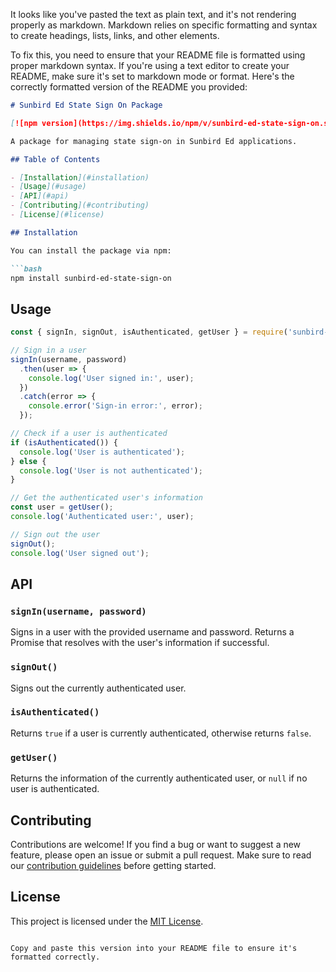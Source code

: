 It looks like you've pasted the text as plain text, and it's not rendering properly as markdown. Markdown relies on specific formatting and syntax to create headings, lists, links, and other elements.

To fix this, you need to ensure that your README file is formatted using proper markdown syntax. If you're using a text editor to create your README, make sure it's set to markdown mode or format. Here's the correctly formatted version of the README you provided:

```markdown
# Sunbird Ed State Sign On Package

[![npm version](https://img.shields.io/npm/v/sunbird-ed-state-sign-on.svg)](https://www.npmjs.com/package/sunbird-ed-state-sign-on)

A package for managing state sign-on in Sunbird Ed applications.

## Table of Contents

- [Installation](#installation)
- [Usage](#usage)
- [API](#api)
- [Contributing](#contributing)
- [License](#license)

## Installation

You can install the package via npm:

```bash
npm install sunbird-ed-state-sign-on
```

## Usage

```javascript
const { signIn, signOut, isAuthenticated, getUser } = require('sunbird-ed-state-sign-on');

// Sign in a user
signIn(username, password)
  .then(user => {
    console.log('User signed in:', user);
  })
  .catch(error => {
    console.error('Sign-in error:', error);
  });

// Check if a user is authenticated
if (isAuthenticated()) {
  console.log('User is authenticated');
} else {
  console.log('User is not authenticated');
}

// Get the authenticated user's information
const user = getUser();
console.log('Authenticated user:', user);

// Sign out the user
signOut();
console.log('User signed out');
```

## API

### `signIn(username, password)`

Signs in a user with the provided username and password. Returns a Promise that resolves with the user's information if successful.

### `signOut()`

Signs out the currently authenticated user.

### `isAuthenticated()`

Returns `true` if a user is currently authenticated, otherwise returns `false`.

### `getUser()`

Returns the information of the currently authenticated user, or `null` if no user is authenticated.

## Contributing

Contributions are welcome! If you find a bug or want to suggest a new feature, please open an issue or submit a pull request. Make sure to read our [contribution guidelines](CONTRIBUTING.md) before getting started.

## License

This project is licensed under the [MIT License](LICENSE).
```

Copy and paste this version into your README file to ensure it's formatted correctly. 
